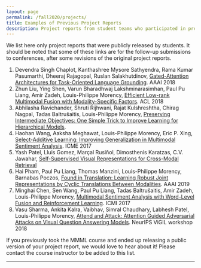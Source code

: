 ```yaml
---
layout: page
permalink: /fall2020/projects/
title: Examples of Previous Project Reports
description: Project reports from student teams who participated in previous editions of the MMML course
---
```


We list here only project reports that were publicly released by students. It should be noted that some of these links are for the follow-up submissions to conferences, after some revisions of the original project reports.

1. Devendra Singh Chaplot, Kanthashree Mysore Sathyendra, Rama Kumar Pasumarthi, Dheeraj Rajagopal, Ruslan Salakhutdinov, [Gated-Attention Architectures for Task-Oriented Language Grounding](https://arxiv.org/abs/1706.07230). AAAI 2018
2. Zhun Liu, Ying Shen, Varun Bharadhwaj Lakshminarasimhan, Paul Pu Liang, Amir Zadeh, Louis-Philippe Morency, [Efficient Low-rank Multimodal Fusion with Modality-Specific Factors](https://arxiv.org/abs/1806.00064). ACL 2018
3. Abhilasha Ravichander, Shruti Rijhwani, Rajat Kulshreshtha, Chirag Nagpal, Tadas Baltrušaitis, Louis-Philippe Morency, [Preserving Intermediate Objectives: One Simple Trick to Improve Learning for Hierarchical Models](https://arxiv.org/abs/1706.07867). 
4. Haohan Wang, Aaksha Meghawat, Louis-Philippe Morency, Eric P. Xing, [Select-Additive Learning: Improving Generalization in Multimodal Sentiment Analysis](https://arxiv.org/abs/1609.05244). ICME 2017
5. Yash Patel, Lluis Gomez, Marçal Rusiñol, Dimosthenis Karatzas, C.V. Jawahar, [Self-Supervised Visual Representations for Cross-Modal Retrieval](https://arxiv.org/abs/1902.00378)
6. Hai Pham, Paul Pu Liang, Thomas Manzini, Louis-Philippe Morency, Barnabas Poczos, [Found in Translation: Learning Robust Joint Representations by Cyclic Translations Between Modalities](https://arxiv.org/abs/1812.07809). AAAI 2019
7. Minghai Chen, Sen Wang, Paul Pu Liang, Tadas Baltrušaitis, Amir Zadeh, Louis-Philippe Morency, [Multimodal Sentiment Analysis with Word-Level Fusion and Reinforcement Learning](https://arxiv.org/abs/1802.00924). ICMI 2017
8. Vasu Sharma, Ankita Kalra, Vaibhav, Simral Chaudhary, Labhesh Patel, Louis-Philippe Morency, [Attend and Attack: Attention Guided Adversarial Attacks on Visual Question Answering Models](https://nips2018vigil.github.io/static/papers/accepted/33.pdf). NeurIPS ViGIL workshop 2018

If you previously took the MMML course and ended up releasing a public version of your project report, we would love to hear about it! Please contact the course instructor to be added to this list.

***
